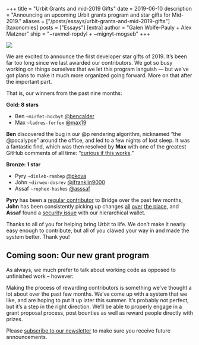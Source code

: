 +++
title = "Urbit Grants and mid-2019 Gifts"
date = 2019-06-10
description = "Announcing an upcoming Urbit grants program and star gifts for Mid-2019."
aliases = ["/posts/essays/urbit-grants-and-mid-2019-gifts"]
[taxonomies]
posts = ["Essays"]
[extra]
author = "Galen Wolfe-Pauly + Alex Matzner"
ship = "~ravmel-ropdyl + ~mignyt-mogseb"
+++

![](https://media.urbit.org/site/posts/essays/urbit-grants-and-mid-2019-gifts-1.jpg)

We are excited to announce the first developer star gifts of 2019. It’s been far too long since we last awarded our contributors. We got so busy working on things ourselves that we let this program languish — but we’ve got plans to make it much more organized going forward. More on that after the important part.

That is, our winners from the past nine months:

**Gold: 8 stars**

- Ben `~mirfet-hocbyt` [@bencalder](https://github.com/bencalder)
- Max `~ladres-forfex` [@max19](https://github.com/max19)

**Ben** discovered the bug in our @p rendering algorithm, nicknamed “the @pocalypse” around the office, and led to a few nights of lost sleep. It was a fantastic find, which was then resolved by **Max** with one of the greatest GitHub comments of all time: “[curious if this works](https://github.com/urbit/arvo/issues/1105#issuecomment-472585937).”

**Bronze: 1 star**

- Pyry `~dinleb-rambep` [@pkova](https://github.com/pkova)
- John `~dirwex-dosrev` [@jfranklin9000](https://github.com/jfranklin9000)
- Assaf `~rophex-hashes` [@asssaf](https://github.com/asssaf)

**Pyry** has been a [regular contributor](https://github.com/urbit/bridge/pulls?utf8=%E2%9C%93&q=author%3Apkova) to Bridge over the past few months, **John** has been consistently picking up changes [all](https://github.com/urbit/urbit/pulls?utf8=%E2%9C%93&q=author%3Ajfranklin9000) [over](https://github.com/urbit/arvo/pulls?utf8=%E2%9C%93&q=author%3Ajfranklin9000) [the place](https://github.com/urbit/docs/pulls?utf8=%E2%9C%93&q=author%3Ajfranklin9000), and **Assaf** found a [security issue](https://github.com/urbit/urbit-key-generation/issues/55) with our hierarchical wallet. 

Thanks to all of you for helping bring Urbit to life. We don’t make it nearly easy enough to contribute, but all of you clawed your way in and made the system better. Thank you!

## Coming soon: Our new grant program

As always, we much prefer to talk about working code as opposed to unfinished work – however: 

Making the process of rewarding contributors is something we’ve thought a lot about over the past few months. We’ve come up with a system that we like, and are hoping to put it up later this summer. It’s probably not perfect, but it’s a step in the right direction. We’ll be able to properly engage in a grant proposal process, post bounties as well as reward people directly with prizes.

Please [subscribe to our newsletter](http://eepurl.com/b7x7hj) to make sure you receive future announcements.

